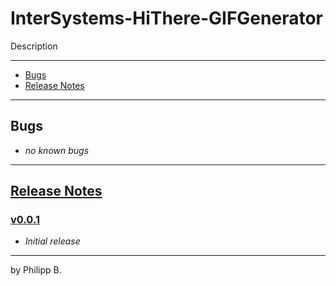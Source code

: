 # InterSystems-HiThere-GIFGenerator

Description

---

-   [Bugs](#bugs)
-   [Release Notes](#release-notes)

---

## Bugs

-   _no known bugs_

---

## [Release Notes](https://github.com/phil1436/InterSystemsHiThereGifGenerator/blob/master/CHANGELOG.md)

### [v0.0.1](https://github.com/phil1436/InterSystemsHiThereGifGenerator/tree/0.0.1)

-   _Initial release_

---

by Philipp B.
